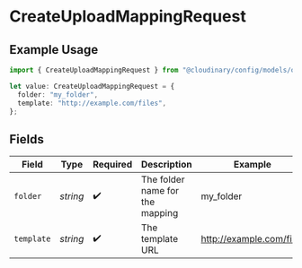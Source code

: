 # CreateUploadMappingRequest

## Example Usage

```typescript
import { CreateUploadMappingRequest } from "@cloudinary/config/models/operations";

let value: CreateUploadMappingRequest = {
  folder: "my_folder",
  template: "http://example.com/files",
};
```

## Fields

| Field                           | Type                            | Required                        | Description                     | Example                         |
| ------------------------------- | ------------------------------- | ------------------------------- | ------------------------------- | ------------------------------- |
| `folder`                        | *string*                        | :heavy_check_mark:              | The folder name for the mapping | my_folder                       |
| `template`                      | *string*                        | :heavy_check_mark:              | The template URL                | http://example.com/files        |